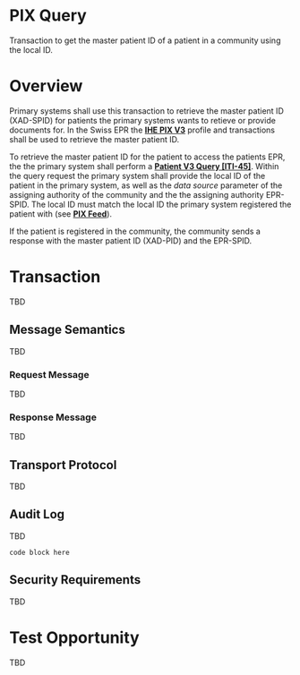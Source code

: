 # PIX Query 
Transaction to get the master patient ID of a patient in a community using the local ID. 

# Overview

Primary systems shall use this transaction to retrieve the master patient ID (XAD-SPID) for patients the primary systems wants to retieve or provide documents for. In the Swiss EPR the **[IHE PIX V3](https://profiles.ihe.net/ITI/TF/Volume1/ch-23.html)** profile and transactions shall be used to retrieve the master patient ID.  

To retrieve the master patient ID for the patient to access the patients EPR, the the primary system shall perform a **[Patient V3 Query \[ITI-45\]](https://profiles.ihe.net/ITI/TF/Volume2/ITI-45.html)**. Within the query request the primary system shall provide the local ID of the patient in the primary system, as well as the *data source* parameter of the assigning authority of the community and the the assigning authority EPR-SPID. The local ID must match the local ID the primary system registered the patient with (see **[PIX Feed](../main/PIXFeed.md)**).  

If the patient is registered in the community, the community sends a response with the master patient ID (XAD-PID) and the EPR-SPID.

# Transaction 

TBD

## Message Semantics

TBD

### Request Message

TBD

### Response Message

TBD

## Transport Protocol 

TBD 

## Audit Log

TBD

```
code block here    
```


## Security Requirements    

TBD

# Test Opportunity

TBD